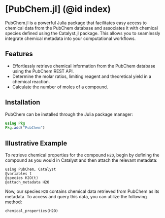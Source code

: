 # [PubChem.jl] (@id index)

PubChem.jl is a powerful Julia package that facilitates easy access to chemical data from the PubChem database and associates it with chemical species defined using the Catalyst.jl package. This allows you to seamlessly integrate chemical metadata into your computational workflows.

## Features

  - Effortlessly retrieve chemical information from the PubChem database using the PubChem REST API.
  - Determine the molar ratios, limiting reagent and theoretical yield in a chemical reaction.
  - Calculate the number of moles of a compound.

## Installation

PubChem can be installed through the Julia package manager:

```julia
using Pkg
Pkg.add("PubChem")
```

## Illustrative Example

To retrieve chemical properties for the compound `H2O`, begin by defining the compound as you would in Catalyst and then attach the relevant metadata:

```@example ind1
using PubChem, Catalyst
@variables t
@species H2O(t)
@attach_metadata H2O
```

Now, our species `H2O` contains chemical data retrieved from PubChem as its metadata. To access and query this data, you can utilize the following method:

```@example ind1
chemical_properties(H2O)
```
